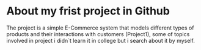 # About my frist project in Github
The project is a simple E-Commerce system that models different types of products and
their interactions with customers (Project1), some of topics involved in project i didn`t learn it in college but i search about it by myself.
